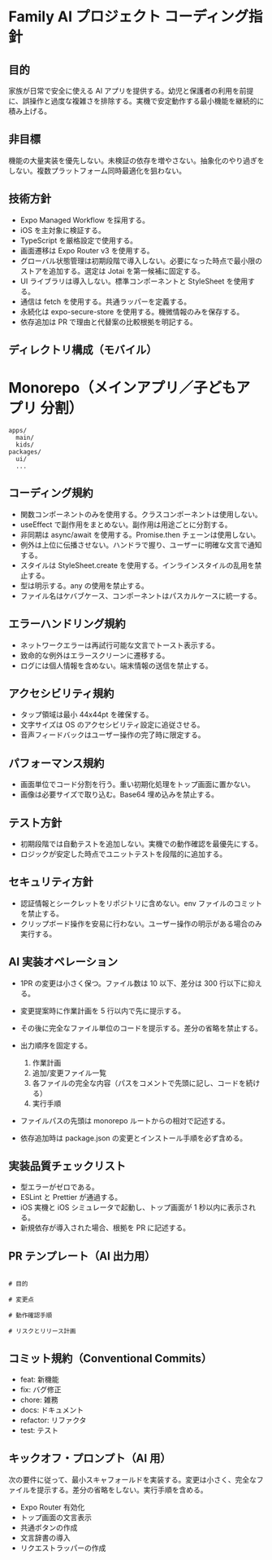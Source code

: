 # Family AI プロジェクト コーディング指針

## 目的

家族が日常で安全に使える AI アプリを提供する。幼児と保護者の利用を前提に、誤操作と過度な複雑さを排除する。実機で安定動作する最小機能を継続的に積み上げる。

## 非目標

機能の大量実装を優先しない。未検証の依存を増やさない。抽象化のやり過ぎをしない。複数プラットフォーム同時最適化を狙わない。

## 技術方針

- Expo Managed Workflow を採用する。
- iOS を主対象に検証する。
- TypeScript を厳格設定で使用する。
- 画面遷移は Expo Router v3 を使用する。
- グローバル状態管理は初期段階で導入しない。必要になった時点で最小限のストアを追加する。選定は Jotai を第一候補に固定する。
- UI ライブラリは導入しない。標準コンポーネントと StyleSheet を使用する。
- 通信は fetch を使用する。共通ラッパーを定義する。
- 永続化は expo-secure-store を使用する。機微情報のみを保存する。
- 依存追加は PR で理由と代替案の比較根拠を明記する。

## ディレクトリ構成（モバイル）

# Monorepo（メインアプリ／子どもアプリ 分割）

```
apps/
  main/
  kids/
packages/
  ui/
  ...
```

## コーディング規約

- 関数コンポーネントのみを使用する。クラスコンポーネントは使用しない。
- useEffect で副作用をまとめない。副作用は用途ごとに分割する。
- 非同期は async/await を使用する。Promise.then チェーンは使用しない。
- 例外は上位に伝播させない。ハンドラで握り、ユーザーに明確な文言で通知する。
- スタイルは StyleSheet.create を使用する。インラインスタイルの乱用を禁止する。
- 型は明示する。any の使用を禁止する。
- ファイル名はケバブケース、コンポーネントはパスカルケースに統一する。

## エラーハンドリング規約

- ネットワークエラーは再試行可能な文言でトースト表示する。
- 致命的な例外はエラースクリーンに遷移する。
- ログには個人情報を含めない。端末情報の送信を禁止する。

## アクセシビリティ規約

- タップ領域は最小 44x44pt を確保する。
- 文字サイズは OS のアクセシビリティ設定に追従させる。
- 音声フィードバックはユーザー操作の完了時に限定する。

## パフォーマンス規約

- 画面単位でコード分割を行う。重い初期化処理をトップ画面に置かない。
- 画像は必要サイズで取り込む。Base64 埋め込みを禁止する。

## テスト方針

- 初期段階では自動テストを追加しない。実機での動作確認を最優先にする。
- ロジックが安定した時点でユニットテストを段階的に追加する。

## セキュリティ方針

- 認証情報とシークレットをリポジトリに含めない。env ファイルのコミットを禁止する。
- クリップボード操作を安易に行わない。ユーザー操作の明示がある場合のみ実行する。

## AI 実装オペレーション

- 1PR の変更は小さく保つ。ファイル数は 10 以下、差分は 300 行以下に抑える。
- 変更提案時に作業計画を 5 行以内で先に提示する。
- その後に完全なファイル単位のコードを提示する。差分の省略を禁止する。
- 出力順序を固定する。

  1. 作業計画
  2. 追加/変更ファイル一覧
  3. 各ファイルの完全な内容（パスをコメントで先頭に記し、コードを続ける）
  4. 実行手順

- ファイルパスの先頭は monorepo ルートからの相対で記述する。
- 依存追加時は package.json の変更とインストール手順を必ず含める。

## 実装品質チェックリスト

- 型エラーがゼロである。
- ESLint と Prettier が通過する。
- iOS 実機と iOS シミュレータで起動し、トップ画面が 1 秒以内に表示される。
- 新規依存が導入された場合、根拠を PR に記述する。

## PR テンプレート（AI 出力用）

```

# 目的

# 変更点

# 動作確認手順

# リスクとリリース計画

```

## コミット規約（Conventional Commits）

- feat: 新機能
- fix: バグ修正
- chore: 雑務
- docs: ドキュメント
- refactor: リファクタ
- test: テスト

## キックオフ・プロンプト（AI 用）

次の要件に従って、最小スキャフォールドを実装する。変更は小さく、完全なファイルを提示する。差分の省略をしない。実行手順を含める。

- Expo Router 有効化
- トップ画面の文言表示
- 共通ボタンの作成
- 文言辞書の導入
- リクエストラッパーの作成

```

```
